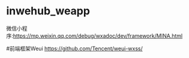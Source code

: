 # inwehub_weapp
微信小程序:https://mp.weixin.qq.com/debug/wxadoc/dev/framework/MINA.html


#前端框架Weui
https://github.com/Tencent/weui-wxss/